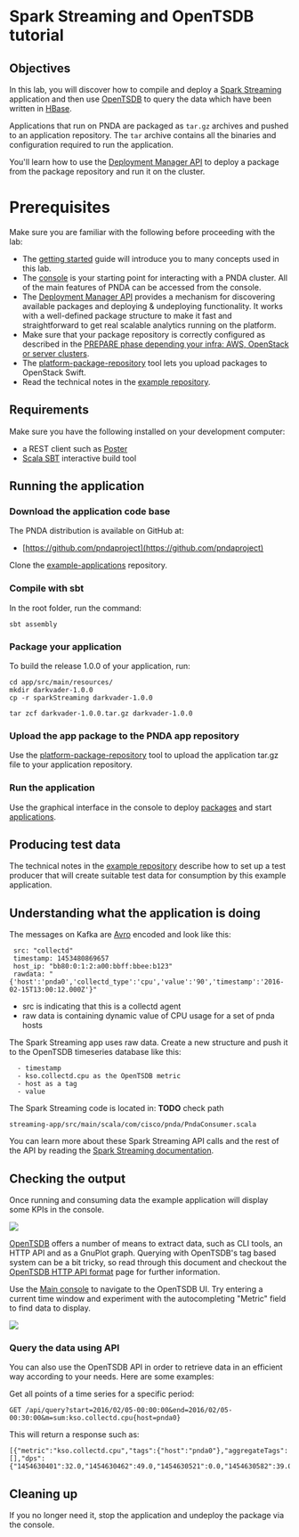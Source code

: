 # Spark Streaming and OpenTSDB tutorial

## Objectives

In this lab, you will discover how to compile and deploy a [Spark Streaming](https://github.com/pndaproject/example-applications/tree/master/kafka-spark-opentsdb) application and then use [OpenTSDB](../timeseries/opentsdb.md) to query the data which have been written in [HBase](https://hbase.apache.org/).

Applications that run on PNDA are packaged as `tar.gz` archives and pushed to an application repository. The `tar` archive contains all the binaries and configuration required to run the application. 

You'll learn how to use the [Deployment Manager API](https://github.com/pndaproject/platform-deployment-manager) to deploy a  package from the package repository and run it on the cluster.

# Prerequisites

Make sure you are familiar with the following before proceeding with the lab:

- The [getting started](../gettingstarted/README.md) guide will introduce you to many concepts used in this lab.
- The [console](../console/README.md) is your starting point for interacting with a PNDA cluster. All of the main features of PNDA can be accessed from the console.
- The [Deployment Manager API](https://github.com/pndaproject/platform-deployment-manager) provides a mechanism for discovering available packages and deploying & undeploying functionality. It works with a well-defined package structure to make it fast and straightforward to get real scalable analytics running on the platform.
- Make sure that your package repository is correctly configured as described in the [PREPARE phase depending your infra: AWS, OpenStack or server clusters](../provisioning/OVERVIEW.md).
- The [platform-package-repository](https://github.com/pndaproject/platform-package-repository) tool lets you upload packages to OpenStack Swift. 
- Read the technical notes in the [example repository](https://github.com/pndaproject/example-applications/tree/master/kafka-spark-opentsdb).



## Requirements

Make sure you have the following installed on your development computer: 

- a REST client such as [Poster](https://addons.mozilla.org/en-US/firefox/addon/poster/)
- [Scala SBT](http://www.scala-sbt.org) interactive build tool

## Running the application

### Download the application code base

The PNDA distribution is available on GitHub at:

 * [https://github.com/pndaproject](https://github.com/pndaproject)

Clone the [example-applications](https://github.com/pndaproject/example-applications/tree/master/kafka-spark-opentsdb) repository. 

### Compile with sbt

In the root folder, run the command:
```
sbt assembly
```

### Package your application

To build the release 1.0.0 of your application, run:

```
cd app/src/main/resources/
mkdir darkvader-1.0.0
cp -r sparkStreaming darkvader-1.0.0

tar zcf darkvader-1.0.0.tar.gz darkvader-1.0.0
```

### Upload the app package to the PNDA app repository

Use the [platform-package-repository](https://github.com/pndaproject/platform-package-repository) tool to upload the application tar.gz file to your application repository.

### Run the application

Use the graphical interface in the console to deploy [packages](../console/packages.md) and start [applications](../console/applications.md). 

## Producing test data

The technical notes in the [example repository](https://github.com/pndaproject/example-applications/tree/master/kafka-spark-opentsdb) describe how to set up a test producer that will create suitable test data for consumption by this example application.

## Understanding what the application is doing

The messages on Kafka are [Avro](https://avro.apache.org/docs/current/) encoded and look like this:
``` 
 src: "collectd"
 timestamp: 1453480869657
 host_ip: "bb80:0:1:2:a00:bbff:bbee:b123"
 rawdata: "{'host':'pnda0','collectd_type':'cpu','value':'90','timestamp':'2016-02-15T13:00:12.000Z'}"
```
 - src is indicating that this is a collectd agent
 - raw data is containing dynamic value of CPU usage for a set of pnda hosts


The Spark Streaming app uses raw data. Create a new structure and push it to the OpenTSDB timeseries database like this:
```
  - timestamp
  - kso.collectd.cpu as the OpenTSDB metric
  - host as a tag
  - value
```

The Spark Streaming code is located in: **TODO** check path
```
streaming-app/src/main/scala/com/cisco/pnda/PndaConsumer.scala
```
You can learn more about these Spark Streaming API calls and the rest of the API by reading the [Spark Streaming documentation](http://spark.apache.org/docs/1.3.0/streaming-programming-guide.html).


## Checking the output

Once running and consuming data the example application will display some KPIs in the console.

![](../images/kso-summary.png)

[OpenTSDB](../timeseries/opentsdb.md) offers a number of means to extract data, such as CLI tools, an HTTP API and as a GnuPlot graph. Querying with OpenTSDB's tag based system can be a bit tricky, so read through this document and checkout the [OpenTSDB HTTP API format](thttp://opentsdb.net/docs/build/html/user_guide/query/index.html) page for further information.

Use the [Main console](../console/README.md) to navigate to the OpenTSDB UI. Try entering a current time window and experiment with the autocompleting "Metric" field to find data to display.

![](../images/kso-tsd.png)


### Query the data using API

You can also use the OpenTSDB API in order to retrieve data in an efficient way according to your needs. Here are some examples:

Get all points of a time series for a specific period:
```
GET /api/query?start=2016/02/05-00:00:00&end=2016/02/05-00:30:00&m=sum:kso.collectd.cpu{host=pnda0}
```
This will return a response such as:
```
[{"metric":"kso.collectd.cpu","tags":{"host":"pnda0"},"aggregateTags":[],"dps":{"1454630401":32.0,"1454630462":49.0,"1454630521":0.0,"1454630582":39.0,"1454630642":13.0,"1454630701":9.0,"1454630762":11.0,"1454630821":6.0,"1454630882":69.0,"1454630942":29.0,"1454631001":27.0,"1454631062":77.0,"1454631121":73.0,"1454631182":12.0,"1454631241":2.0,"1454631302":5.0,"1454631362":48.0,"1454631421":14.0,"1454631482":46.0,"1454631541":93.0,"1454631602":75.0,"1454631661":3.0,"1454631722":26.0,"1454631781":33.0,"1454631842":9.0,"1454631901":67.0,"1454631962":55.0,"1454632021":90.0,"1454632082":10.0,"1454632141":64.0}}]
```

## Cleaning up

If you no longer need it, stop the application and undeploy the package via the console.

